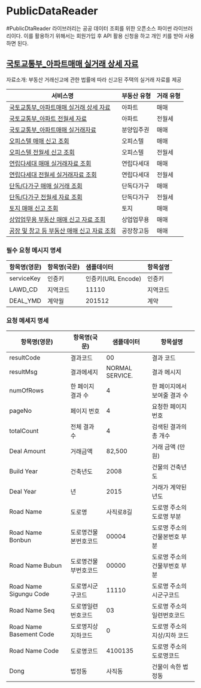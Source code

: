 # PublicDataReader

#PublicDtaReader 라이브러리는 공공 데이터 조회를 위한 오픈소스 파이썬 라이브러리이다. 이를 활용하기 위해서는 회원가입 후 API 활용 신청을 하고 개인 키를 받아 사용하면 된다.

## [국토교통부_아파트매매 실거래 상세 자료](https://www.data.go.kr/data/15057511/openapi.do)
 자료소개: 부동산 거래신고에 관한 법률에 따라 신고된 주택의 실거래 자료를 제공

<div align="center">

| **서비스명**                          | **부동산 유형** | **거래 유형** |
| ------------------------------------- | ------------ | ------------ |
| [국토교통부_아파트매매 실거래 상세 자료](https://www.data.go.kr/data/15057511/openapi.do)      | 아파트       | 매매         |
| [국토교통부_아파트 전월세 자료](https://www.data.go.kr/data/15058017/openapi.do)               | 아파트       | 전월세       |
| [국토교통부_아파트매매 실거래자료](https://www.data.go.kr/data/15058747/openapi.do)      | 분양입주권   | 매매         |
| [오피스텔 매매 신고 조회](https://www.data.go.kr/data/15058452/openapi.do)               | 오피스텔     | 매매         |
| [오피스텔 전월세 신고 조회](https://www.data.go.kr/data/15059249/openapi.do)             | 오피스텔     | 전월세       |
| [연립다세대 매매 실거래자료 조회](https://www.data.go.kr/data/15058038/openapi.do)       | 연립다세대   | 매매         |
| [연립다세대 전월세 실거래자료 조회](https://www.data.go.kr/data/15058016/openapi.do)     | 연립다세대   | 전월세       |
| [단독/다가구 매매 실거래 조회](https://www.data.go.kr/data/15058022/openapi.do)          | 단독다가구   | 매매         |
| [단독/다가구 전월세 자료 조회](https://www.data.go.kr/data/15058352/openapi.do)          | 단독다가구   | 전월세       |
| [토지 매매 신고 조회](https://www.data.go.kr/data/15056649/openapi.do)                   | 토지         | 매매         |
| [상업업무용 부동산 매매 신고 자료 조회](https://www.data.go.kr/data/15057267/openapi.do) | 상업업무용   | 매매         |
| [공장 및 창고 등 부동산 매매 신고 자료 조회](https://www.data.go.kr/data/15100574/openapi.do) | 공장창고등   | 매매         |

</div>

### 필수 요청 메시지 명세

<div align="center">

| 항목명(영문)   | 항목명(국문)   | 샘플데이터     | 항목설명   |
|:---------------|:---------------|:-------------|:-------------|
| serviceKey     | 인증키         | 인증키(URL Encode) | 인증키  |
| LAWD_CD        | 지역코드       |  11110       | 지역코드     |
| DEAL_YMD       | 계약월         | 201512       | 계약       |

</div>

</div>

### 요청 메세지 명세

| 항목명(영문)    | 항목명(국문)    | 샘플데이터       | 항목설명              |
|---------------|---------------|-----------------|-----------------------|
| resultCode    | 결과코드       | 00              | 결과 코드              |
| resultMsg     | 결과메세지     | NORMAL SERVICE. | 결과 메시지             |
| numOfRows     | 한 페이지 결과 수 | 4              | 한 페이지에서 보여줄 결과 수 |
| pageNo        | 페이지 번호     | 4              | 요청한 페이지 번호       |
| totalCount    | 전체 결과 수     | 4              | 검색된 결과의 총 개수     |
| Deal Amount   | 거래금액        | 82,500         | 거래 금액 (만원)        |
| Build Year    | 건축년도        | 2008           | 건물의 건축년도         |
| Deal Year     | 년             | 2015           | 거래가 계약된 년도       |
| Road Name     | 도로명          | 사직로8길        | 도로명 주소의 도로명 부분  |
| Road Name Bonbun  | 도로명건물본번호코드 | 00004          | 도로명 주소의 건물본번호 부분 |
| Road Name Bubun   | 도로명건물부번호코드 | 00000          | 도로명 주소의 건물부번호 부분 |
| Road Name Sigungu Code | 도로명시군구코드 | 11110          | 도로명 주소의 시군구코드   |
| Road Name Seq   | 도로명일련번호코드   | 03             | 도로명 주소의 일련번호코드 |
| Road Name Basement Code | 도로명지상지하코드 | 0             | 도로명 주소의 지상/지하 코드 |
| Road Name Code   | 도로명코드       | 4100135        | 도로명 주소의 도로명코드   |
| Dong           | 법정동           | 사직동          | 건물이 속한 법정동        |

</div>

